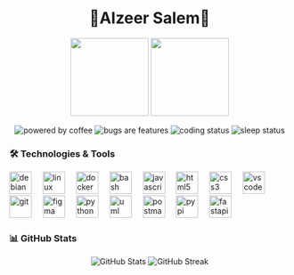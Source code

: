 <h1 align="center">👾AIzeer Salem👾</h1>

<div align="center">
  <img src="https://media2.giphy.com/media/v1.Y2lkPTc5MGI3NjExd3AwbTNmY3p6cXpuM2V1aGFtdXhvbXpjMTQyZ2dhdHA1ZHBmZjVwbSZlcD12MV9pbnRlcm5hbF9naWZfYnlfaWQmY3Q9cw/KcMpL8GebR6ygaSRwx/giphy.gif" width="140" /> 
  <img src="https://media2.giphy.com/media/v1.Y2lkPTc5MGI3NjExdmNtb2FhcTA2YWpxYWw4cWZnN2ZyeGliajJxY3VlOWp1OTRkY2RociZlcD12MV9pbnRlcm5hbF9naWZfYnlfaWQmY3Q9cw/FvTiU4YpDE4fs5NulS/giphy.gif" width="140" /> 
</div>
<!--
<p align="center">
  <a href="https://linkedin.com/in/LINKEDIN" target="_blank">
    <img src="https://img.shields.io/badge/LinkedIn-0077B5?style=for-the-badge&logo=linkedin&logoColor=white" alt="linkedin"/>
  </a>
  <a href="https://twitter.com/TWITTER" target="_blank">
    <img src="https://img.shields.io/badge/Twitter-1DA1F2?style=for-the-badge&logo=twitter&logoColor=white" alt="twitter"/>
  </a>
</p>  -->

<p align="center">
  <img src="https://img.shields.io/badge/Powered%20by-Coffee%20☕-brown?style=for-the-badge" alt="powered by coffee"/>
  <img src="https://img.shields.io/badge/Bugs-Feature%20✨-yellow?style=for-the-badge" alt="bugs are features"/>
  <img src="https://img.shields.io/badge/Status-Coding%20Like%20A%20Boss%20😎-blue?style=for-the-badge" alt="coding status"/>
  <img src="https://img.shields.io/badge/Sleep%20Status-404%20Not%20Found-red?style=for-the-badge" alt="sleep status"/>
</p>

### 🛠️ Technologies & Tools

<div align="left">
  <img src="https://cdn.jsdelivr.net/gh/devicons/devicon/icons/debian/debian-original.svg" height="40" alt="debian" />
  <img width="12" />
  <img src="https://cdn.jsdelivr.net/gh/devicons/devicon/icons/linux/linux-original.svg" height="40" alt="linux" />
  <img width="12" />
  <img src="https://cdn.jsdelivr.net/gh/devicons/devicon/icons/docker/docker-original.svg" height="40" alt="docker" />
  <img width="12" />
  <img src="https://cdn.jsdelivr.net/gh/devicons/devicon/icons/bash/bash-original.svg" height="40" alt="bash" />
  <img width="12" />
  <img src="https://cdn.jsdelivr.net/gh/devicons/devicon/icons/javascript/javascript-original.svg" height="40" alt="javascript" />
  <img width="12" />
  <img src="https://cdn.jsdelivr.net/gh/devicons/devicon/icons/html5/html5-original.svg" height="40" alt="html5" />
  <img width="12" />
  <img src="https://cdn.jsdelivr.net/gh/devicons/devicon/icons/css3/css3-original.svg" height="40" alt="css3" />
  <img width="12" />
  <img src="https://cdn.jsdelivr.net/gh/devicons/devicon/icons/vscode/vscode-original.svg" height="40" alt="vscode" />
  <img width="12" />
  <img src="https://cdn.jsdelivr.net/gh/devicons/devicon/icons/git/git-original.svg" height="40" alt="git" />
  <img width="12" />
  <img src="https://cdn.jsdelivr.net/gh/devicons/devicon/icons/figma/figma-original.svg" height="40" alt="figma" />
  <img width="12" />
  <img src="https://cdn.jsdelivr.net/gh/devicons/devicon@latest/icons/python/python-original.svg" height="40" alt="python" />
  <img width="12" />       
  <img src="https://cdn.jsdelivr.net/gh/devicons/devicon@latest/icons/unifiedmodelinglanguage/unifiedmodelinglanguage-original.svg" height="40" alt="uml" />  
  <img width="12" /> 
  <img src="https://cdn.jsdelivr.net/gh/devicons/devicon@latest/icons/postman/postman-original.svg" height="40" alt="postman"/>
  <img width="12" /> 
  <img src="https://cdn.jsdelivr.net/gh/devicons/devicon@latest/icons/pypi/pypi-original.svg" height="40" alt="pypi"/>
  <img width="12" /> 
  <img src="https://cdn.jsdelivr.net/gh/devicons/devicon@latest/icons/fastapi/fastapi-plain.svg" height="40" alt="fastapi" />
</div>

### 📊 GitHub Stats

<div align="center">
  <img src="https://github-readme-stats.vercel.app/api?username=AIzeerSalem&show_icons=true&theme=radical" alt="GitHub Stats" />
  <img src="https://github-readme-streak-stats.herokuapp.com/?user=AIzeerSalem&theme=radical" alt="GitHub Streak" />
</div>



